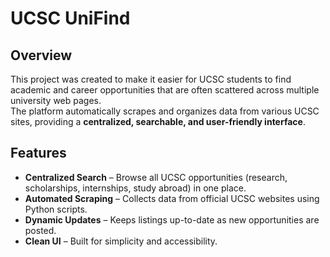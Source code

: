 # UCSC UniFind

## Overview
This project was created to make it easier for UCSC students to find academic and career opportunities that are often scattered across multiple university web pages.  
The platform automatically scrapes and organizes data from various UCSC sites, providing a **centralized, searchable, and user-friendly interface**.

## Features
- **Centralized Search** – Browse all UCSC opportunities (research, scholarships, internships, study abroad) in one place.  
- **Automated Scraping** – Collects data from official UCSC websites using Python scripts.  
- **Dynamic Updates** – Keeps listings up-to-date as new opportunities are posted.  
- **Clean UI** – Built for simplicity and accessibility.
